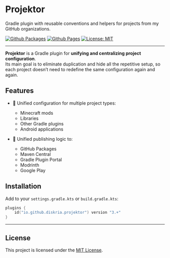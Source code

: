 # Projektor

Gradle plugin with reusable conventions and helpers for projects from my GitHub organizations.

[![Github Packages](https://img.shields.io/github/v/tag/diskria/projektor.svg?label=Github+Packages&style=for-the-badge&sort=semver)](https://github.com/diskria/projektor/packages) [![Github Pages](https://img.shields.io/github/v/tag/diskria/projektor.svg?label=Github+Pages&style=for-the-badge&sort=semver)](https://diskria.github.io/projektor) [![License: MIT](https://img.shields.io/static/v1?label=License&style=for-the-badge&message=MIT&color=yellow)](https://spdx.org/licenses/MIT)

---

**Projektor** is a Gradle plugin for **unifying and centralizing project configuration**.  
Its main goal is to eliminate duplication and hide all the repetitive setup, so each project doesn’t need to redefine
the same configuration again and again.

## Features

- 🔧 Unified configuration for multiple project types:
    - Minecraft mods
    - Libraries
    - Other Gradle plugins
    - Android applications

- 🚀 Unified publishing logic to:
    - GitHub Packages
    - Maven Central
    - Gradle Plugin Portal
    - Modrinth
    - Google Play

## Installation

Add to your `settings.gradle.kts` or `build.gradle.kts`:

```kotlin
plugins {
    id("io.github.diskria.projektor") version "3.+"
}
```

---

## License

This project is licensed under the [MIT License](https://spdx.org/licenses/MIT).
